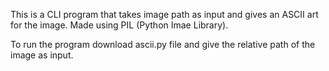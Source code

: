 This is a CLI program that takes image path as input and gives an ASCII art for the image.
Made using PIL (Python Imae Library).

To run the program download ascii.py file and give the relative path of the image as input.
